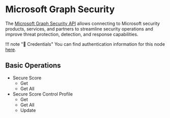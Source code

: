 # Microsoft Graph Security

The [Microsoft Graph Security API](https://docs.microsoft.com/en-us/graph/security-concept-overview) allows connecting to Microsoft security products, services, and partners to streamline security operations and improve threat protection, detection, and response capabilities.

!!! note "🔑 Credentials"
    You can find authentication information for this node [here](/workflow/integrations/credentials/microsoft/).


## Basic Operations

* Secure Score
    * Get
    * Get All
* Secure Score Control Profile
    * Get
    * Get All
    * Update

